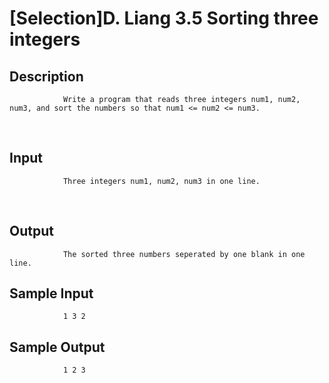 # [Selection]D. Liang 3.5 Sorting three integers

## Description
				Write a program that reads three integers num1, num2, num3, and sort the numbers so that num1 <= num2 <= num3.
 
## Input
				Three integers num1, num2, num3 in one line.
 
## Output
				The sorted three numbers seperated by one blank in one line.

## Sample Input
				1 3 2
				
## Sample Output
				1 2 3